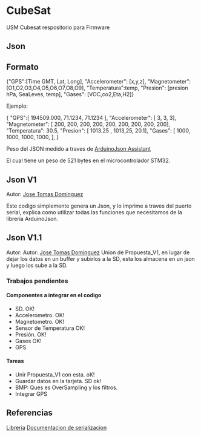 # CubeSat

USM Cubesat respositorio para Firmware

## Json

## Formato

{"GPS":[Time GMT, Lat, Long], "Accelerometer": [x,y,z], "Magnetometer": [O1,O2,O3,O4,O5,O6,O7,O8,O9], "Temperatura":temp, "Presion": [presion hPa, SeaLeves, temp], "Gases": [VOC,co2,Eta,H2]}

Ejemplo:

{
"GPS":[
194509.000, 
71.1234, 
71.1234
],
"Accelerometer": [
3,
3,
3], 
"Magnetometer": [
200,
200,
200,
200,
200,
200,
200,
200,
200],
"Temperatura":
 30.5,
"Presion": [
1013.25 ,
1013,25,
20.1], 
"Gases": [
1000,
1000,
1000,
1000,
],
}

Peso del JSON medido a traves de [ArduinoJson Assistant](https://arduinojson.org/v6/assistant/) 

El cual tiene un peso de 521 bytes en el microcontrolador STM32. 



## Json V1

Autor: [Jose Tomas Dominguez](https://github.com/josetomas)

Este codigo simplemente genera un Json, y lo imprime a traves del puerto serial, explica como utilizar todas las funciones que necesitamos de la libreria ArduinoJson.

## Json V1.1 
Autor: Autor: [Jose Tomas Dominguez](https://github.com/josetomas)
Union de Propuesta_V1, en lugar de dejar los datos en un buffer y subirlos a la SD, esta los almacena en un json y luego los sube a la SD. 


### Trabajos pendientes

#### Componentes a integrar en el codigo

- SD. OK! 
- Accelerometro. OK! 
- Magnetometro. OK! 
- Sensor de Temperatura OK! 
- Presión. OK!
- Gases OK!
- GPS

#### Tareas
- Unir Propuesta_V1 con esta. oK!
- Guardar datos en la tarjeta. SD ok!
- BMP: Ques es OverSampling y los filtros.
- Integrar GPS

## Referencias
[Libreria](https://arduinojson.org/)
[Documentacion de serializacion](https://arduinojson.org/v6/doc/serialization/)


